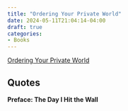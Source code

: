```yaml
---
title: "Ordering Your Private World"
date: 2024-05-11T21:04:14-04:00
draft: true
categories:
- Books
---
```


[Ordering Your Private World](https://www.amazon.ca/Ordering-Private-World-Gordon-Macdonald/dp/0785288643)


## Quotes

**Preface: The Day I Hit the Wall**

